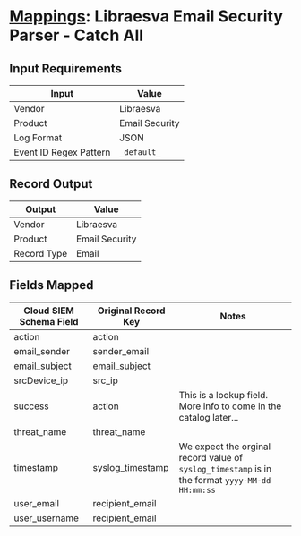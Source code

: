 # [Mappings](README.md): Libraesva Email Security Parser - Catch All

## Input Requirements

|Input|Value|
|-----|-----|
|Vendor|Libraesva|
|Product|Email Security|
|Log Format|JSON|
|Event ID Regex Pattern|`_default_`|

## Record Output

|Output|Value|
|------|-----|
|Vendor|Libraesva|
|Product|Email Security|
|Record Type|Email|

## Fields Mapped

|Cloud SIEM Schema Field|Original Record Key|Notes|
|-----------------------|-------------------|-----|
|action|action||
|email_sender|sender_email||
|email_subject|email_subject||
|srcDevice_ip|src_ip||
|success|action|This is a lookup field. More info to come in the catalog later...|
|threat_name|threat_name||
|timestamp|syslog_timestamp|We expect the orginal record value of `syslog_timestamp` is in the format `yyyy-MM-dd HH:mm:ss`|
|user_email|recipient_email||
|user_username|recipient_email||

